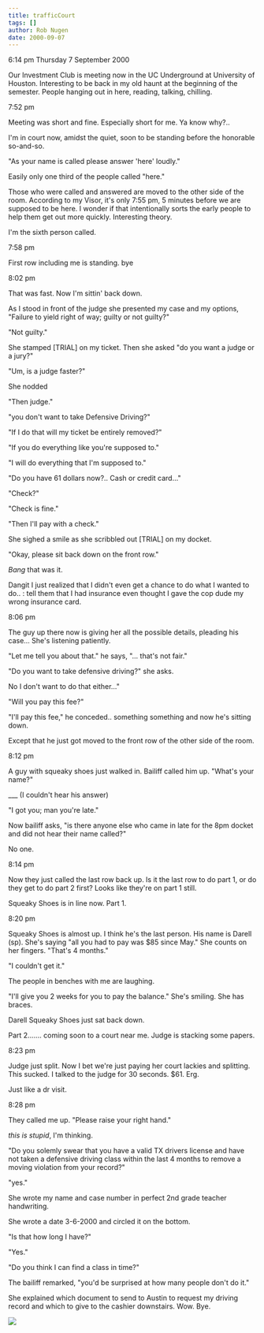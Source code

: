 ```yaml
---
title: trafficCourt
tags: []
author: Rob Nugen
date: 2000-09-07
---
```


<p class=date>6:14 pm Thursday 7 September 2000

<p>Our Investment Club is meeting now in the UC Underground at University of
Houston.  Interesting to be back in my old haunt at the beginning of the
semester.  People hanging out in here, reading, talking, chilling.

<p class=date>7:52 pm

<p>Meeting was short and fine.  Especially short for me.  Ya know why?..

<p>I'm in court now, amidst the quiet, soon to be standing before the
honorable so-and-so.

<p>"As your name is called please answer 'here' loudly."

<p>Easily only one third of the people called "here."

<p>Those who were called and answered are moved to the other side of the
room.  According to my Visor, it's only 7:55 pm, 5 minutes before we are
supposed to be here.  I wonder if that intentionally sorts the early people
to help them get out more quickly.  Interesting theory.

<p>I'm the sixth person called.

<p class=date>7:58 pm

<p>First row including me is standing. bye

<p class=date>8:02 pm

<p>That was fast. Now I'm sittin' back down.

<p>As I stood in front of the judge she presented my case and my options,
"Failure to yield right of way; guilty or not guilty?"

<p>"Not guilty."

<p>She stamped [TRIAL] on my ticket.  Then she asked "do you want a judge or
a jury?"

<p>"Um, is a judge faster?"

<p>She nodded

<p>"Then judge."

<p>"you don't want to take Defensive Driving?"

<p>"If I do that will my ticket be entirely removed?"

<p>"If you do everything like you're supposed to."

<p>"I will do everything that I'm supposed to."

<p>"Do you have 61 dollars now?.. Cash or credit card..."

<p>"Check?"

<p>"Check is fine."

<p>"Then I'll pay with a check."

<p>She sighed a smile as she scribbled out [TRIAL] on my docket.

<p>"Okay, please sit back down on the front row."

<p><em>Bang</em> that was it.

<p>Dangit I just realized that I didn't even get a chance to do what I
wanted to do.. : tell them that I had insurance even thought I gave the cop
dude my wrong insurance card.

<p class=date>8:06 pm

<p>The guy up there now is giving her all the possible details, pleading his
case...  She's listening patiently.

<p>"Let me tell you about that." he says, "... that's not fair."

<p>"Do you want to take defensive driving?" she asks.

<p>No I don't want to do that either..."

<p>"Will you pay this fee?"

<p>"I'll pay this fee," he conceded..  something something and  now he's
sitting down.

<p>Except that he just got moved to the front row of the other side of the
room.

<p class=date>8:12 pm

<p>A guy with squeaky shoes just walked in.  Bailiff called him up.  "What's
your name?"

<p>___  (I couldn't hear his answer)

<p>"I got you; man you're late."

<p>Now bailiff asks, "is there anyone else who came in late for the 8pm
docket and did not hear their name called?"

<p>No one.

<p class=date>8:14 pm

<p>Now they just called the last row back up.  Is it the last row to do part
1, or do they get to do part 2 first?  Looks like they're on part 1 still.

<p>Squeaky Shoes is in line now.  Part 1.

<p class=date>8:20 pm

<p>Squeaky Shoes is almost up.  I think he's the last person.  His name is
Darell (sp).   She's saying "all you had to pay was $85 since May."  She
counts on her fingers. "That's 4 months."

<p>"I couldn't get it."

<p>The people in benches with me are laughing.

<p>"I'll give you 2 weeks for you to pay the balance."  She's smiling.  She
has braces.

<p>Darell Squeaky Shoes just sat back down.

<p>Part 2....... coming soon to a court near me.  Judge is stacking some
papers.

<p class=date>8:23 pm

<p>Judge just split.  Now I bet we're just paying her court lackies and
splitting.   This sucked.   I talked to the judge for 30 seconds.  $61.
Erg.

<p>Just like a dr visit.

<p class=date>8:28 pm

<p>They called me up.  "Please raise your right hand."

<p><em>this is stupid</em>, I'm thinking.

<p>"Do you solemly swear that you have a valid TX drivers license and have
not taken a defensive driving class within the last 4 months to remove a
moving violation from your record?"

<p>"yes."

<p>She wrote my name and case number in perfect 2nd grade teacher
handwriting.

<p>She wrote a date 3-6-2000 and circled it on the bottom.

<p>"Is that how long I have?"

<p>"Yes."

<p>"Do you think I can find a class in time?"

<p>The bailiff remarked, "you'd be surprised at how many people don't do
it."

<p>She explained which document to send to Austin to request my driving
record and which to give to the cashier downstairs.  Wow.  Bye.

<p><img src="/images/rob/wL-ROB.gif">

